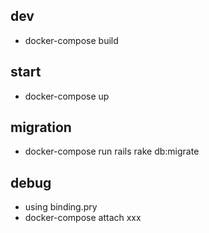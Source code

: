 ## dev

* docker-compose build

## start

* docker-compose up

## migration

* docker-compose run rails rake db:migrate

## debug

* using binding.pry
* docker-compose attach xxx
